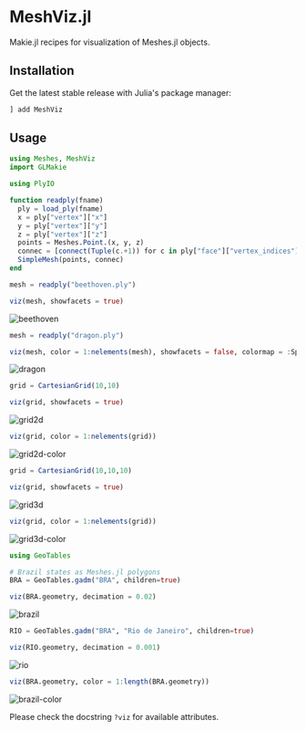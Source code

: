 # MeshViz.jl

Makie.jl recipes for visualization of Meshes.jl objects.

## Installation

Get the latest stable release with Julia's package manager:

```julia
] add MeshViz
```

## Usage

```julia
using Meshes, MeshViz
import GLMakie

using PlyIO

function readply(fname)
  ply = load_ply(fname)
  x = ply["vertex"]["x"]
  y = ply["vertex"]["y"]
  z = ply["vertex"]["z"]
  points = Meshes.Point.(x, y, z)
  connec = [connect(Tuple(c.+1)) for c in ply["face"]["vertex_indices"]]
  SimpleMesh(points, connec)
end

mesh = readply("beethoven.ply")

viz(mesh, showfacets = true)
```
![beethoven](figs/beethoven.png)

```julia
mesh = readply("dragon.ply")

viz(mesh, color = 1:nelements(mesh), showfacets = false, colormap = :Spectral)
```
![dragon](figs/dragon.png)

```julia
grid = CartesianGrid(10,10)

viz(grid, showfacets = true)
```
![grid2d](figs/grid2d.png)

```julia
viz(grid, color = 1:nelements(grid))
```
![grid2d-color](figs/grid2d-color.png)

```julia
grid = CartesianGrid(10,10,10)

viz(grid, showfacets = true)
```
![grid3d](figs/grid3d.png)

```julia
viz(grid, color = 1:nelements(grid))
```
![grid3d-color](figs/grid3d-color.png)

```julia
using GeoTables

# Brazil states as Meshes.jl polygons
BRA = GeoTables.gadm("BRA", children=true)

viz(BRA.geometry, decimation = 0.02)
```
![brazil](figs/brazil.png)

```julia
RIO = GeoTables.gadm("BRA", "Rio de Janeiro", children=true)

viz(RIO.geometry, decimation = 0.001)
```
![rio](figs/rio.png)

```julia
viz(BRA.geometry, color = 1:length(BRA.geometry))
```
![brazil-color](figs/brazil-color.png)

Please check the docstring `?viz` for available attributes.
